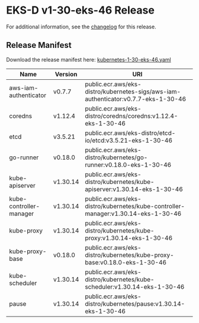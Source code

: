 # EKS-D v1-30-eks-46 Release

For additional information, see the [changelog](CHANGELOG-v1-30-eks-46.md) for this release.

## Release Manifest

Download the release manifest here: [kubernetes-1-30-eks-46.yaml](https://distro.eks.amazonaws.com/kubernetes-1-30/kubernetes-1-30-eks-46.yaml)

| Name | Version | URI |
|------|---------|-----|
| aws-iam-authenticator | v0.7.7 | public.ecr.aws/eks-distro/kubernetes-sigs/aws-iam-authenticator:v0.7.7-eks-1-30-46 |
| coredns | v1.12.4 | public.ecr.aws/eks-distro/coredns/coredns:v1.12.4-eks-1-30-46 |
| etcd | v3.5.21 | public.ecr.aws/eks-distro/etcd-io/etcd:v3.5.21-eks-1-30-46 |
| go-runner | v0.18.0 | public.ecr.aws/eks-distro/kubernetes/go-runner:v0.18.0-eks-1-30-46 |
| kube-apiserver | v1.30.14 | public.ecr.aws/eks-distro/kubernetes/kube-apiserver:v1.30.14-eks-1-30-46 |
| kube-controller-manager | v1.30.14 | public.ecr.aws/eks-distro/kubernetes/kube-controller-manager:v1.30.14-eks-1-30-46 |
| kube-proxy | v1.30.14 | public.ecr.aws/eks-distro/kubernetes/kube-proxy:v1.30.14-eks-1-30-46 |
| kube-proxy-base | v0.18.0 | public.ecr.aws/eks-distro/kubernetes/kube-proxy-base:v0.18.0-eks-1-30-46 |
| kube-scheduler | v1.30.14 | public.ecr.aws/eks-distro/kubernetes/kube-scheduler:v1.30.14-eks-1-30-46 |
| pause | v1.30.14 | public.ecr.aws/eks-distro/kubernetes/pause:v1.30.14-eks-1-30-46 |
